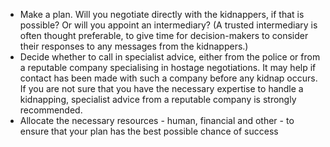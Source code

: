 [Title]: # (Make a Plan)
[Order]: # (15)

*   Make a plan. Will you negotiate directly with the kidnappers, if that is possible?  Or will you appoint an intermediary?  (A trusted intermediary is often thought preferable, to give time for decision-makers to consider their responses to any messages from the kidnappers.)
*   Decide whether to call in specialist advice, either from the police or from a reputable company specialising in hostage negotiations.  It may help if contact has been made with such a company before any kidnap occurs.  If you are not sure that you have the necessary expertise to handle a kidnapping, specialist advice from a reputable company is strongly recommended.
*   Allocate the necessary resources - human, financial and other - to ensure that your plan has the best possible chance of success
